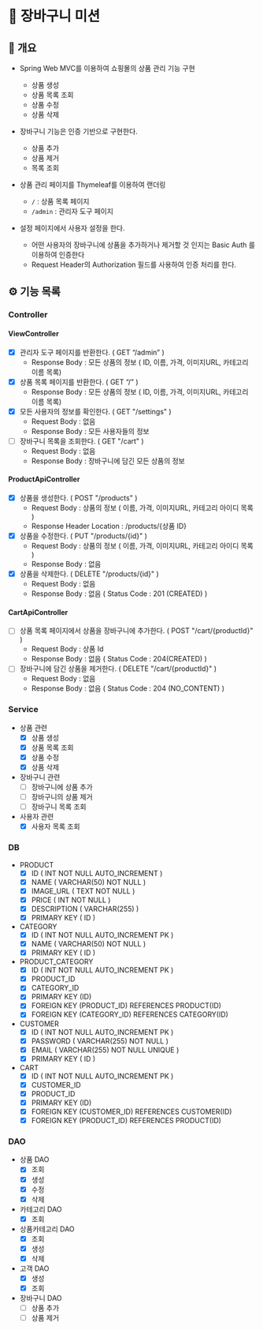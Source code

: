 # 🛒 장바구니 미션

## 📝 개요

- Spring Web MVC를 이용하여 쇼핑몰의 상품 관리 기능 구현
    - 상품 생성
    - 상품 목록 조회
    - 상품 수정
    - 상품 삭제

- 장바구니 기능은 인증 기반으로 구현한다.
    - 상품 추가
    - 상품 제거
    - 목록 조회

- 상품 관리 페이지를 Thymeleaf를 이용하여 랜더링
    - `/` : 상품 목록 페이지
    - `/admin` : 관리자 도구 페이지

- 설정 페이지에서 사용자 설정을 한다.
    - 어떤 사용자의 장바구니에 상품을 추가하거나 제거할 것 인지는 Basic Auth 를 이용하여 인증한다
    - Request Header의 Authorization 필드를 사용하여 인증 처리를 한다.

## ⚙️ 기능 목록

### Controller

#### ViewController

- [x]  관리자 도구 페이지를 반환한다. ( GET “/admin” )
    - Response Body : 모든 상품의 정보 ( ID, 이름, 가격, 이미지URL, 카테고리 이름 목록)
- [x]  상품 목록 페이지를 반환한다. ( GET “/” )
    - Response Body : 모든 상품의 정보 ( ID, 이름, 가격, 이미지URL, 카테고리 이름 목록)
- [x] 모든 사용자의 정보를 확인한다. ( GET "/settings" )
    - Request Body : 없음
    - Response Body : 모든 사용자들의 정보
- [ ] 장바구니 목록을 조회한다. ( GET "/cart" )
    - Request Body : 없음
    - Response Body : 장바구니에 담긴 모든 상품의 정보

#### ProductApiController

- [x]  상품을 생성한다. ( POST "/products" )
    - Request Body :  상품의 정보 ( 이름, 가격, 이미지URL, 카테고리 아이디 목록 )
    - Response Header Location  : /products/{상품 ID}
- [x]  상품을 수정한다. ( PUT "/products/{id}" )
    - Request Body  : 상품의 정보 ( 이름, 가격, 이미지URL, 카테고리 아이디 목록 )
    - Response Body : 없음
- [x]  상품을 삭제한다. ( DELETE "/products/{id}" )
    - Request Body  : 없음
    - Response Body : 없음 ( Status Code : 201 (CREATED) )

#### CartApiController

- [ ] 상품 목록 페이지에서 상품을 장바구니에 추가한다. ( POST "/cart/{productId}" )
    - Request Body : 상품 Id
    - Response Body : 없음 ( Status Code : 204(CREATED) )
- [ ] 장바구니에 담긴 상품을 제거한다. ( DELETE "/cart/{productId}" )
    - Request Body : 없음
    - Response Body : 없음 ( Status Code : 204 (NO_CONTENT) )

### Service

- 상품 관련
    - [x]  상품 생성
    - [x]  상품 목록 조회
    - [x]  상품 수정
    - [x]  상품 삭제

- 장바구니 관련
    - [ ] 장바구니에 상품 추가
    - [ ] 장바구니의 상품 제거
    - [ ] 장바구니 목록 조회

- 사용자 관련
    - [x] 사용자 목록 조회

### DB

- PRODUCT
    - [x]  ID  ( INT NOT NULL AUTO_INCREMENT )
    - [x]  NAME ( VARCHAR(50) NOT NULL )
    - [x]  IMAGE_URL ( TEXT NOT NULL )
    - [x]  PRICE ( INT NOT NULL )
    - [x]  DESCRIPTION ( VARCHAR(255) )
    - [x]  PRIMARY KEY ( ID )

- CATEGORY
    - [x]  ID  ( INT NOT NULL AUTO_INCREMENT PK )
    - [x]  NAME ( VARCHAR(50) NOT NULL )
    - [x]  PRIMARY KEY ( ID )

- PRODUCT_CATEGORY
    - [x]  ID  ( INT NOT NULL AUTO_INCREMENT PK )
    - [x]  PRODUCT_ID
    - [x]  CATEGORY_ID
    - [x]  PRIMARY KEY (ID)
    - [x]  FOREIGN KEY (PRODUCT_ID) REFERENCES PRODUCT(ID)
    - [x]  FOREIGN KEY (CATEGORY_ID) REFERENCES CATEGORY(ID)

- CUSTOMER
    - [x]  ID  ( INT NOT NULL AUTO_INCREMENT PK )
    - [x]  PASSWORD ( VARCHAR(255) NOT NULL )
    - [x]  EMAIL ( VARCHAR(255) NOT NULL UNIQUE )
    - [x]  PRIMARY KEY ( ID )

- CART
    - [x]  ID  ( INT NOT NULL AUTO_INCREMENT PK )
    - [x]  CUSTOMER_ID
    - [x]  PRODUCT_ID
    - [x]  PRIMARY KEY (ID)
    - [x]  FOREIGN KEY (CUSTOMER_ID) REFERENCES CUSTOMER(ID)
    - [x]  FOREIGN KEY (PRODUCT_ID) REFERENCES PRODUCT(ID)

### DAO

- 상품 DAO
    - [x]  조회
    - [x]  생성
    - [x]  수정
    - [x]  삭제
- 카테고리 DAO
    - [x]  조회
- 상품카테고리 DAO
    - [x]  조회
    - [x]  생성
    - [x]  삭제
- 고객 DAO
    - [x] 생성
    - [x] 조회
- 장바구니 DAO
    - [ ] 상품 추가
    - [ ] 상품 제거
